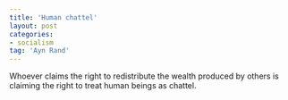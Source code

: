 ```yaml
---
title: 'Human chattel'
layout: post
categories:
- socialism
tag: 'Ayn Rand'
---
```


Whoever claims the right to redistribute the wealth produced by others is claiming the right to treat human beings as chattel.